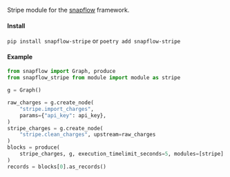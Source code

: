Stripe module for the [snapflow](https://github.com/kvh/snapflow) framework.

#### Install

`pip install snapflow-stripe` or `poetry add snapflow-stripe`

#### Example

```python
from snapflow import Graph, produce
from snapflow_stripe from module import module as stripe

g = Graph()

raw_charges = g.create_node(
    "stripe.import_charges",
    params={"api_key": api_key},
)
stripe_charges = g.create_node(
    "stripe.clean_charges", upstream=raw_charges
)
blocks = produce(
    stripe_charges, g, execution_timelimit_seconds=5, modules=[stripe]
)
records = blocks[0].as_records()
```
